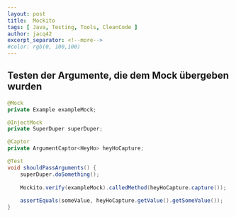 ```yaml
---
layout: post
title:  Mockito
tags: [ Java, Testing, Tools, CleanCode ]
author: jacq42
excerpt_separator: <!--more-->
#color: rgb(0, 100,100)
---
```


<!--more-->

## Testen der Argumente, die dem Mock übergeben wurden

```java
@Mock
private Example exampleMock;

@InjectMock
private SuperDuper superDuper;

@Captor
private ArgumentCaptor<HeyHo> heyHoCapture;

@Test
void shouldPassArguments() {
	superDuper.doSomething();
	
	Mockito.verify(exampleMock).calledMethod(heyHoCapture.capture());
	
	assertEquals(someValue, heyHoCapture.getValue().getSomeValue());
}
```
